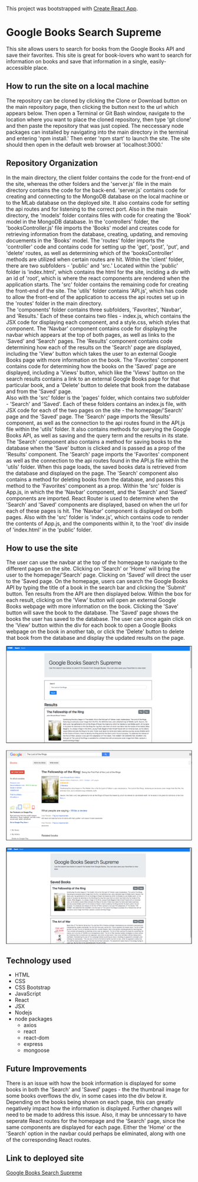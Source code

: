 This project was bootstrapped with [Create React App](https://github.com/facebook/create-react-app).

# Google Books Search Supreme
This site allows users to search for books from the Google Books API and save their favorites. This site is great for book-lovers who want to search for information on books and save that information in a single, easily-accessible place.

## How to run the site on a local machine
The repository can be cloned by clicking the Clone or Download button on the main repository page, then clicking the button next to the url which appears below. Then open a Terminal or Git Bash window, navigate to the location where you want to place the cloned repository, then type 'git clone' and then paste the repository that was just copied. The neccessary node packages can installed by navigating into the main directory in the terminal and entering 'npm install.' Then enter 'npm start' to launch the site. The site should then open in the default web browser at 'localhost:3000.'

## Repository Organization
In the main directory, the client folder contains the code for the front-end of the site, whereas the other folders and the 'server.js' file in the main directory contains the code for the back-end. 'server.js' contains code for creating and connecting to the MongoDB database on the local machine or to the MLab database on the deployed site. It also contains code for setting the api routes and for listening to the correct port. Also in the main directory, the 'models' folder contains files with code for creating the 'Book' model in the MongoDB database. In the 'controllers' folder, the 'booksController.js' file imports the 'Books' model and creates code for retrieving information from the database, creating, updating, and removing docuements in the 'Books' model. The 'routes' folder imports the 'controller' code and contains code for setting up the 'get', 'post', 'put', and 'delete' routes, as well as determining which of the 'booksController' methods are utilized when certain routes are hit. 
Within the 'client' folder, there are two subfolders - 'public' and 'src.' Located within the 'public' folder is 'index.html', which contains the html for the site, inclding a div with an id of 'root', which is where the react components are rendered when the application starts. 
The 'src' folder contains the remaining code for creating the front-end of the site. The 'utils' folder contains 'API.js', which has code to allow the front-end of the application to access the api routes set up in the 'routes' folder in the main directory.  
The 'components' folder contains three subfolders, 'Favorites', 'Navbar', and 'Results.' Each of these contains two files - index.js, which contains the JSX code for displaying each component, and a style.css, which styles that component. The 'Navbar' component contains code for displaying the navbar which appears at the top of both pages, as well as links to the 'Saved' and 'Search' pages. The 'Results' component contains code determining how each of the results on the 'Search' page are displayed, including the 'View' button which takes the user to an external Google Books page with more information on the book. The 'Favorites' component contains code for determining how the books on the 'Saved' page are displayed, including a 'Views' button, which like the 'Views' button on the search results contains a link to an external Google Books page for that particular book, and a 'Delete' button to delete that book from the database and from the 'Saved' page.  
Also with the 'src' folder is the 'pages' folder, which contains two subfolder - 'Search' and 'Saved'. Each of these folders contains an index.js file, with JSX code for each of the two pages on the site - the homepage/'Search' page and the 'Saved' page. The 'Search' page imports the 'Results' component, as well as the connection to the api routes found in the API.js file within the 'utils' folder. It also contains methods for querying the Google Books API, as well as saving and the query term and the results in its state. The 'Search' component also contains a method for saving books to the database when the 'Save' button is clicked and is passed as a prop of the 'Results' component. The 'Search' page imports the 'Favorites' component as well as the connection to the api routes found in the API.js file within the 'utils' folder. When this page loads, the saved books data is retrieved from the database and displayed on the page. The 'Search' component also contains a method for deleting books from the database, and passes this method to the 'Favorites' component as a prop. 
Within the 'src' folder is App.js, in which the the 'Navbar' component, and the 'Search' and 'Saved' components are imported. React Router is used to determine when the 'Search' and 'Saved' components are displayed, based on when the url for each of these pages is hit. The 'Navbar' component is displayed on both pages. Also with the 'src' folder is 'index.js', which contains code to render the contents of App.js, and the components within it, to the 'root' div inside of 'index.html' in the 'public' folder.  

## How to use the site
The user can use the navbar at the top of the homepage to navigate to the different pages on the site. Clicking on 'Search' or 'Home' will bring the user to the homepage/'Search' page. Clicking on 'Saved' will direct the user to the 'Saved page. On the homepage, users can search the Google Books API by typing the title of a book in the search bar and clicking the 'Submit' button. Ten results from the API are then displayed below. Within the box for each result, clicking on the 'View' button will open an external Google Books webpage with more information on the book. Clicking the 'Save' button will save the book to the database. The 'Saved' page shows the books the user has saved to the database. The user can once again click on the 'View' button within the div for each book to open a Google Books webpage on the book in another tab, or click the 'Delete' button to delete that book from the database and display the updated results on the page.  

![Image 1](./images/image-1.png)
<br><br>
![Image 2](./images/image-2.png)
<br><br>
![Image 3](./images/image-3.png)

## Technology used
* HTML
* CSS
* CSS Bootstrap
* JavaScript
* React
* JSX
* Nodejs
* node packages
   * axios
   * react
   * react-dom
   * express
   * mongoose
  
 ## Future Improvements
There is an issue with how the book information is displayed for some books in both the 'Search' and 'Saved' pages - the the thumbnail image for some books overflows the div, in some cases into the div below it. Depending on the books being shown on each page, this can greatly negatively impact how the information is displayed. Further changes will need to be made to address this issue. Also, it may be unncessary to have seperate React routes for the homepage and the 'Search' page, since the same components are displayed for each page. Either the 'Home' or the 'Search' option in the navbar could perhaps be eliminated, along with one of the corresponding React routes.

## Link to deployed site
<a href="https://google-books-supreme.herokuapp.com/">Google Books Search Supreme</a>


